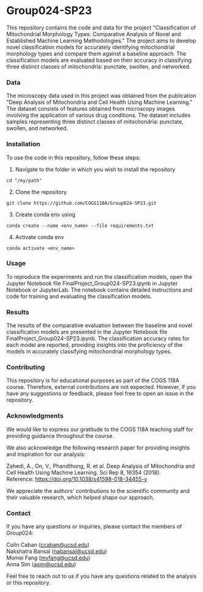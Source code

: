 # Group024-SP23

This repository contains the code and data for the project "Classification of Mitochondrial Morphology Types: Comparative Analysis of Novel and Established Machine Learning Methodologies." The project aims to develop novel classification models for accurately identifying mitochondrial morphology types and compare them against a baseline approach. The classification models are evaluated based on their accuracy in classifying three distinct classes of mitochondria: punctate, swollen, and networked.

### Data
The microscopy data used in this project was obtained from the publication "Deep Analysis of Mitochondria and Cell Health Using Machine Learning." The dataset consists of features obtained from microscopy images involving the application of various drug conditions. The dataset includes samples representing three distinct classes of mitochondria: punctate, swollen, and networked.

### Installation
To use the code in this repository, follow these steps:

1. Navigate to the folder in which you wish to install the repository
```
cd "/my/path"
```
2. Clone the repository
```
git clone https://github.com/COGS118A/Group024-SP23.git
```
3. Create conda env using 
```
conda create --name <env_name> --file requirements.txt
```
4. Activate conda env
```
conda activate <env_name>
```

### Usage
To reproduce the experiments and run the classification models, open the Jupyter Notebook file FinalProject_Group024-SP23.ipynb in Jupyter Notebook or JupyterLab. The notebook contains detailed instructions and code for training and evaluating the classification models.

### Results
The results of the comparative evaluation between the baseline and novel classification models are presented in the Jupyter Notebook file FinalProject_Group024-SP23.ipynb. The classification accuracy rates for each model are reported, providing insights into the proficiency of the models in accurately classifying mitochondrial morphology types.

### Contributing
This repository is for educational purposes as part of the COGS 118A course. Therefore, external contributions are not expected. However, if you have any suggestions or feedback, please feel free to open an issue in the repository.

### Acknowledgments

We would like to express our gratitude to the COGS 118A teaching staff for providing guidance throughout the course.

We also acknowledge the following research paper for providing insights and inspiration for our analysis:

Zahedi, A., On, V., Phandthong, R. et al. Deep Analysis of Mitochondria and Cell Health Using Machine Learning. Sci Rep 8, 16354 (2018).\
Reference: https://doi.org/10.1038/s41598-018-34455-y

We appreciate the authors' contributions to the scientific community and their valuable research, which helped shape our approach.

### Contact
If you have any questions or inquiries, please contact the members of Group024:

Colin Caban (ccaban@ucsd.edu)\
Nakshatra Bansal (nabansal@ucsd.edu)\
Momei Fang (mvfang@ucsd.edu)\
Anna Sim (asim@ucsd.edu)

Feel free to reach out to us if you have any questions related to the analysis or this repository.
